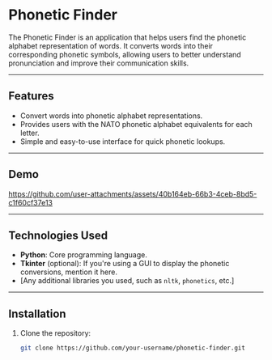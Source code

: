 # Phonetic Finder

The Phonetic Finder is an application that helps users find the phonetic alphabet representation of words. It converts words into their corresponding phonetic symbols, allowing users to better understand pronunciation and improve their communication skills.

---

## Features

- Convert words into phonetic alphabet representations.
- Provides users with the NATO phonetic alphabet equivalents for each letter.
- Simple and easy-to-use interface for quick phonetic lookups.

---

## Demo

https://github.com/user-attachments/assets/40b164eb-66b3-4ceb-8bd5-c1f60cf37e13

---

## Technologies Used

- **Python**: Core programming language.
- **Tkinter** (optional): If you're using a GUI to display the phonetic conversions, mention it here.
- [Any additional libraries you used, such as `nltk`, `phonetics`, etc.]

---

## Installation

1. Clone the repository:
   ```bash
   git clone https://github.com/your-username/phonetic-finder.git
